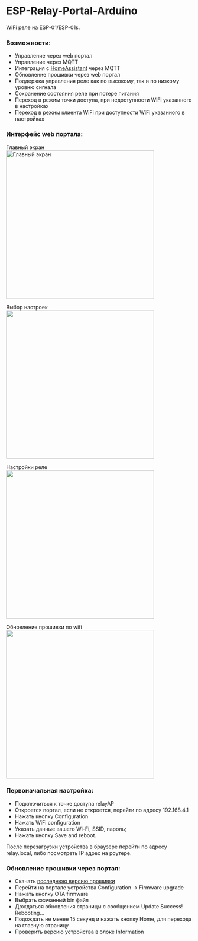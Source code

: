 # ESP-Relay-Portal-Arduino

WiFi реле на ESP-01/ESP-01s.

### Возможности: 
- Управление через web портал
- Управление через MQTT
- Интеграция с [HomeAssistant](https://www.home-assistant.io) через MQTT
- Обновление прошивки через web портал
- Поддержка управления реле как по высокому, так и по низкому уровню сигнала
- Сохранение состояния реле при потере питания
- Переход в режим точки доступа, при недоступности WiFi указанного в настройках
- Переход в режим клиента WiFi при доступности WiFi указанного в настройках 


### Интерфейс web портала:
Главный экран<br>
<img src="https://user-images.githubusercontent.com/16363451/196786025-64c60964-c8f2-474a-921a-4b0dbea100df.jpg" width="400" alt="Главный экран">

Выбор настроек<br>
<img src="https://user-images.githubusercontent.com/16363451/196786045-36999196-129e-421d-b48d-7a00b394fab5.jpg" width="400">

Настройки реле<br>
<img src="https://user-images.githubusercontent.com/16363451/196786050-6f4aeb0a-c2ae-4253-ac1b-81ab8fa181ec.jpg" width="400">

Обновление прошивки по wifi<br>
<img src="https://user-images.githubusercontent.com/16363451/196786053-1dc90509-0d43-4537-bd3b-61cb8376c4b2.jpg" width="400">


### Первоначальная настройка:
- Подключиться к точке доступа relayAP
- Откроется портал, если не откроется, перейти по адресу 192.168.4.1
- Нажать кнопку Configuration
- Нажать WiFi configuration
- Указать данные вашего Wi-Fi, SSID, пароль;
- Нажать кнопку Save and reboot.

После перезагрузки устройства в браузере перейти по адресу relay.local, либо посмотреть IP адрес на роутере.


### Обновление прошивки через портал:
- Скачать [последнюю версию прошивки](https://github.com/mr-whitefoot/ESP-Relay-Portal-Arduino/releases/latest)
- Перейти на портале устройства Configuration -> Firmware upgrade
- Нажать кнопку OTA firmware
- Выбрать скачанный bin файл
- Дождаться обновления страницы с сообщением Update Success! Rebooting...
- Подождать не менее 15 секунд и нажать кнопку Home, для перехода на главную страницу
- Проверить версию устройства в блоке Information


